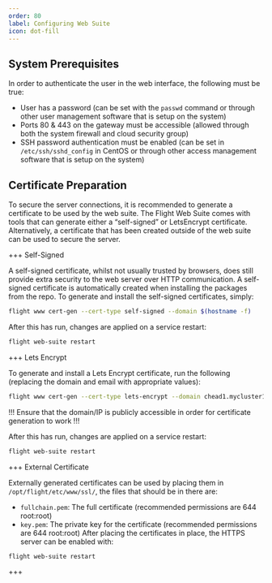 ```yaml
---
order: 80
label: Configuring Web Suite
icon: dot-fill
---
```



## System Prerequisites

In order to authenticate the user in the web interface, the following must be true:
- User has a password (can be set with the `passwd` command or through other user management software that is
setup on the system)
- Ports 80 & 443 on the gateway must be accessible (allowed through both the system firewall and cloud security
group)
- SSH password authentication must be enabled (can be set in `/etc/ssh/sshd_config` in CentOS or through
other access management software that is setup on the system)

## Certificate Preparation

To secure the server connections, it is recommended to generate a certificate to be used by the web suite. The Flight
Web Suite comes with tools that can generate either a “self-signed” or LetsEncrypt certificate. Alternatively, a certificate that has been created outside of the web suite can be used to secure the server.


 
+++ Self-Signed

A self-signed certificate, whilst not usually trusted by browsers, does still provide extra security to the web server over
HTTP communication.
A self-signed certificate is automatically created when installing the packages from the repo.
To generate and install the self-signed certificates, simply:
```bash
flight www cert-gen --cert-type self-signed --domain $(hostname -f)
```
After this has run, changes are applied on a service restart:
```bash
flight web-suite restart
```
+++ Lets Encrypt

To generate and install a Lets Encrypt certificate, run the following (replacing the domain and email with appropriate
values):
```bash
flight www cert-gen --cert-type lets-encrypt --domain chead1.mycluster1.example.com --email user@example.com
```

!!!
Ensure that the domain/IP is publicly accessible in order for certificate generation to work
!!!

After this has run, changes are applied on a service restart:
```bash
flight web-suite restart
```
+++ External Certificate

Externally generated certificates can be used by placing them in `/opt/flight/etc/www/ssl/`, the files that
should be in there are:
- `fullchain.pem`: The full certificate (recommended permissions are 644 root:root)
- `key.pem`: The private key for the certificate (recommended permissions are 644 root:root)
After placing the certificates in place, the HTTPS server can be enabled with:

```bash
flight web-suite restart
```
+++